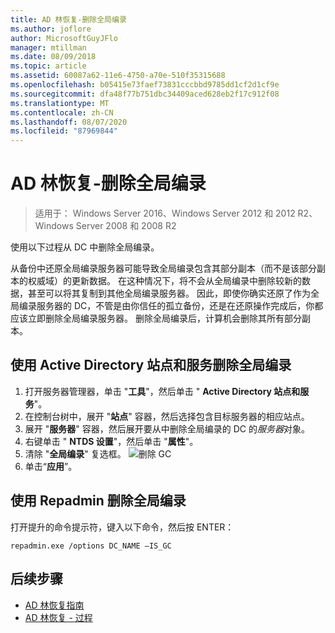 ```yaml
---
title: AD 林恢复-删除全局编录
ms.author: joflore
author: MicrosoftGuyJFlo
manager: mtillman
ms.date: 08/09/2018
ms.topic: article
ms.assetid: 60087a62-11e6-4750-a70e-510f35315688
ms.openlocfilehash: b05415e73faef73831cccbbd9785dd1cf2d1cf9e
ms.sourcegitcommit: dfa48f77b751dbc34409aced628eb2f17c912f08
ms.translationtype: MT
ms.contentlocale: zh-CN
ms.lasthandoff: 08/07/2020
ms.locfileid: "87969844"
---
```

# <a name="ad-forest-recovery---removing-the-global-catalog"></a>AD 林恢复-删除全局编录

>适用于： Windows Server 2016、Windows Server 2012 和 2012 R2、Windows Server 2008 和 2008 R2

 使用以下过程从 DC 中删除全局编录。

 从备份中还原全局编录服务器可能导致全局编录包含其部分副本（而不是该部分副本的权威域）的更新数据。 在这种情况下，将不会从全局编录中删除较新的数据，甚至可以将其复制到其他全局编录服务器。 因此，即使你确实还原了作为全局编录服务器的 DC，不管是由你信任的孤立备份，还是在还原操作完成后，你都应该立即删除全局编录服务器。 删除全局编录后，计算机会删除其所有部分副本。

## <a name="to-remove-the-global-catalog-using-active-directory-sites-and-services"></a>使用 Active Directory 站点和服务删除全局编录

1. 打开服务器管理器，单击 "**工具**"，然后单击 " **Active Directory 站点和服务**"。
2. 在控制台树中，展开 "**站点**" 容器，然后选择包含目标服务器的相应站点。
3. 展开 "**服务器**" 容器，然后展开要从中删除全局编录的 DC 的*服务器*对象。
4. 右键单击 " **NTDS 设置**"，然后单击 "**属性**"。
5. 清除 "**全局编录**" 复选框。
   ![删除 GC](media/AD-Forest-Recovery-Remove-GC/removegc1.png)
6. 单击“**应用**”。

## <a name="to-remove-the-global-catalog-using-repadmin"></a>使用 Repadmin 删除全局编录

打开提升的命令提示符，键入以下命令，然后按 ENTER：

   ```
   repadmin.exe /options DC_NAME –IS_GC
   ```

## <a name="next-steps"></a>后续步骤

- [AD 林恢复指南](AD-Forest-Recovery-Guide.md)
- [AD 林恢复 - 过程](AD-Forest-Recovery-Procedures.md)
